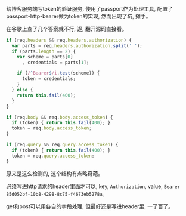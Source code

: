 给博客服务端写token的验证服务,
使用了passport作为处理工具,
配置了passport-http-bearer做为token的实现,
然而出现了坑,
摊手。

在谷歌上查了几个答案就不行,
遂,
翻开源码直接看。
```js
if (req.headers && req.headers.authorization) {
  var parts = req.headers.authorization.split(' ');
  if (parts.length == 2) {
    var scheme = parts[0]
      , credentials = parts[1];

    if (/^Bearer$/i.test(scheme)) {
      token = credentials;
    }
  } else {
    return this.fail(400);
  }
}

if (req.body && req.body.access_token) {
  if (token) { return this.fail(400); }
  token = req.body.access_token;
}

if (req.query && req.query.access_token) {
  if (token) { return this.fail(400); }
  token = req.query.access_token;
}
```

原来是这么检测的,
这个结构有点略奇葩。

必须写进http请求的header里面才可以,
key,
`Authorization`,
value,
`Bearer 85d052bf-10b8-4298-8c75-f4673eb5278a`。

get和post可以用各自的字段处理,
但最好还是写进header里,
一了百了。
